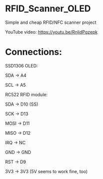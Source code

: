 # RFID_Scanner_OLED
Simple and cheap RFID/NFC scanner project

YouTube video:
https://youtu.be/RnljdPqzepk

# Connections:

SSD1306 OLED:

SDA -> A4

SCL -> A5


RC522 RFID module:

SDA  -> D10 (SS)

SCK  -> D13

MOSI -> D11

MISO -> D12

IRQ  -> NC

GND  -> GND

RST  -> D9

3V3  -> 3V3 (5V seems to work fine, too)
